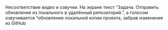 Несоответствие видео и озвучки. На экране текст “Задача. Отправить обновление из локального в удалённый репозиторий.”, а голосом озвучивается “обновление локальной копии проекта, забрав изменения из GitHub
